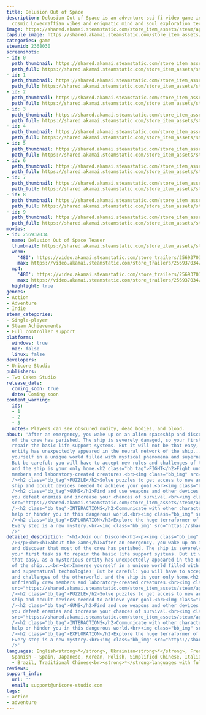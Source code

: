 ```yaml
---
title: Delusion Out of Space
description: Delusion Out of Space is an adventure sci-fi video game infused with
  cosmic Lovecraftian vibes and enigmatic mind and soul exploration technologies.
image: https://shared.akamai.steamstatic.com/store_item_assets/steam/apps/2368030/header.jpg?t=1733766094
capsule_image: https://shared.akamai.steamstatic.com/store_item_assets/steam/apps/2368030/capsule_231x87.jpg?t=1733766094
categories: game
steamid: 2368030
screenshots:
- id: 0
  path_thumbnail: https://shared.akamai.steamstatic.com/store_item_assets/steam/apps/2368030/ss_1deb9e28fe77dc5e2e8309e332e735f39d132d79.600x338.jpg?t=1733766094
  path_full: https://shared.akamai.steamstatic.com/store_item_assets/steam/apps/2368030/ss_1deb9e28fe77dc5e2e8309e332e735f39d132d79.1920x1080.jpg?t=1733766094
- id: 1
  path_thumbnail: https://shared.akamai.steamstatic.com/store_item_assets/steam/apps/2368030/ss_e3cea150188f46f19deb6da35c590ea8a7e3d708.600x338.jpg?t=1733766094
  path_full: https://shared.akamai.steamstatic.com/store_item_assets/steam/apps/2368030/ss_e3cea150188f46f19deb6da35c590ea8a7e3d708.1920x1080.jpg?t=1733766094
- id: 2
  path_thumbnail: https://shared.akamai.steamstatic.com/store_item_assets/steam/apps/2368030/ss_fb0ad695bfd5bac902fe73540b68532d75457eac.600x338.jpg?t=1733766094
  path_full: https://shared.akamai.steamstatic.com/store_item_assets/steam/apps/2368030/ss_fb0ad695bfd5bac902fe73540b68532d75457eac.1920x1080.jpg?t=1733766094
- id: 3
  path_thumbnail: https://shared.akamai.steamstatic.com/store_item_assets/steam/apps/2368030/ss_1113edfab03efaf0282fe342b9aef14df50f5192.600x338.jpg?t=1733766094
  path_full: https://shared.akamai.steamstatic.com/store_item_assets/steam/apps/2368030/ss_1113edfab03efaf0282fe342b9aef14df50f5192.1920x1080.jpg?t=1733766094
- id: 4
  path_thumbnail: https://shared.akamai.steamstatic.com/store_item_assets/steam/apps/2368030/ss_10e2c103469157882ed0f6145940254c4c0fc0b1.600x338.jpg?t=1733766094
  path_full: https://shared.akamai.steamstatic.com/store_item_assets/steam/apps/2368030/ss_10e2c103469157882ed0f6145940254c4c0fc0b1.1920x1080.jpg?t=1733766094
- id: 5
  path_thumbnail: https://shared.akamai.steamstatic.com/store_item_assets/steam/apps/2368030/ss_b7bab8c943f8cd4fb69e80c2d05525504c419aa9.600x338.jpg?t=1733766094
  path_full: https://shared.akamai.steamstatic.com/store_item_assets/steam/apps/2368030/ss_b7bab8c943f8cd4fb69e80c2d05525504c419aa9.1920x1080.jpg?t=1733766094
- id: 6
  path_thumbnail: https://shared.akamai.steamstatic.com/store_item_assets/steam/apps/2368030/ss_5023c3b1a0d4ad326316976df542ca652b5c4a94.600x338.jpg?t=1733766094
  path_full: https://shared.akamai.steamstatic.com/store_item_assets/steam/apps/2368030/ss_5023c3b1a0d4ad326316976df542ca652b5c4a94.1920x1080.jpg?t=1733766094
- id: 7
  path_thumbnail: https://shared.akamai.steamstatic.com/store_item_assets/steam/apps/2368030/ss_6bd4248e0e041c8dd4435e440c1cde8eb650a5a3.600x338.jpg?t=1733766094
  path_full: https://shared.akamai.steamstatic.com/store_item_assets/steam/apps/2368030/ss_6bd4248e0e041c8dd4435e440c1cde8eb650a5a3.1920x1080.jpg?t=1733766094
- id: 8
  path_thumbnail: https://shared.akamai.steamstatic.com/store_item_assets/steam/apps/2368030/ss_1255c2d373ce5034ec3bc976308653a5704092aa.600x338.jpg?t=1733766094
  path_full: https://shared.akamai.steamstatic.com/store_item_assets/steam/apps/2368030/ss_1255c2d373ce5034ec3bc976308653a5704092aa.1920x1080.jpg?t=1733766094
- id: 9
  path_thumbnail: https://shared.akamai.steamstatic.com/store_item_assets/steam/apps/2368030/ss_5b7c9c8132ad2aadb2888cd2d9a81ac068f42a7a.600x338.jpg?t=1733766094
  path_full: https://shared.akamai.steamstatic.com/store_item_assets/steam/apps/2368030/ss_5b7c9c8132ad2aadb2888cd2d9a81ac068f42a7a.1920x1080.jpg?t=1733766094
movies:
- id: 256937034
  name: Delusion Out of Space Teaser
  thumbnail: https://shared.akamai.steamstatic.com/store_item_assets/steam/apps/256937034/movie.293x165.jpg?t=1680768965
  webm:
    '480': https://video.akamai.steamstatic.com/store_trailers/256937034/movie480_vp9.webm?t=1680768965
    max: https://video.akamai.steamstatic.com/store_trailers/256937034/movie_max_vp9.webm?t=1680768965
  mp4:
    '480': https://video.akamai.steamstatic.com/store_trailers/256937034/movie480.mp4?t=1680768965
    max: https://video.akamai.steamstatic.com/store_trailers/256937034/movie_max.mp4?t=1680768965
  highlight: true
genres:
- Action
- Adventure
- Indie
steam_categories:
- Single-player
- Steam Achievements
- Full controller support
platforms:
  windows: true
  mac: false
  linux: false
developers:
- Unicore Studio
publishers:
- Two Cakes Studio
release_date:
  coming_soon: true
  date: Coming soon
content_warning:
  ids:
  - 1
  - 2
  - 5
  notes: Players can see obscured nudity, dead bodies, and blood.
about: 'After an emergency, you wake up on an alien spaceship and discover that most
  of the crew has perished. The ship is severely damaged, so your first task is to
  repair the basic life support systems. But it will not be that easy, as a mysterious
  entity has unexpectedly appeared in the neural network of the ship...<br><br>Immerse
  yourself in a unique world filled with mystical phenomena and supernatural technologies!
  But be careful: you will have to accept new rules and challenges of the otherworld,
  and the ship is your only home.<h2 class="bb_tag">FIGHT</h2>Fight unfriendly crew
  members and laboratory-created creatures.<br><img class="bb_img" src="https://shared.akamai.steamstatic.com/store_item_assets/steam/apps/2368030/extras/shooting.gif?t=1733766094"
  /><h2 class="bb_tag">PUZZLE</h2>Solve puzzles to get access to new areas of the
  ship and occult devices needed to achieve your goal.<br><img class="bb_img" src="https://shared.akamai.steamstatic.com/store_item_assets/steam/apps/2368030/extras/puzzle_solving.gif?t=1733766094"
  /><h2 class="bb_tag">GUNS</h2>Find and use weapons and other devices that may help
  you defeat enemies and increase your chances of survival.<br><img class="bb_img"
  src="https://shared.akamai.steamstatic.com/store_item_assets/steam/apps/2368030/extras/loot.gif?t=1733766094"
  /><h2 class="bb_tag">INTERACTIONS</h2>Communicate with other characters that may
  help or hinder you in this dangerous world.<br><img class="bb_img" src="https://shared.akamai.steamstatic.com/store_item_assets/steam/apps/2368030/extras/rat.gif?t=1733766094"
  /><h2 class="bb_tag">EXPLORATION</h2>Explore the huge terraformer of the aliens.
  Every step is a new mystery.<br><img class="bb_img" src="https://shared.akamai.steamstatic.com/store_item_assets/steam/apps/2368030/extras/exploration.gif?t=1733766094"
  />'
detailed_description: '<h1>Join our Discord</h1><p><img class="bb_img" src="https://shared.akamai.steamstatic.com/store_item_assets/steam/apps/2368030/extras/JoinToDiscord_616.png?t=1733766094"
  /></p><br><h1>About the Game</h1>After an emergency, you wake up on an alien spaceship
  and discover that most of the crew has perished. The ship is severely damaged, so
  your first task is to repair the basic life support systems. But it will not be
  that easy, as a mysterious entity has unexpectedly appeared in the neural network
  of the ship...<br><br>Immerse yourself in a unique world filled with mystical phenomena
  and supernatural technologies! But be careful: you will have to accept new rules
  and challenges of the otherworld, and the ship is your only home.<h2 class="bb_tag">FIGHT</h2>Fight
  unfriendly crew members and laboratory-created creatures.<br><img class="bb_img"
  src="https://shared.akamai.steamstatic.com/store_item_assets/steam/apps/2368030/extras/shooting.gif?t=1733766094"
  /><h2 class="bb_tag">PUZZLE</h2>Solve puzzles to get access to new areas of the
  ship and occult devices needed to achieve your goal.<br><img class="bb_img" src="https://shared.akamai.steamstatic.com/store_item_assets/steam/apps/2368030/extras/puzzle_solving.gif?t=1733766094"
  /><h2 class="bb_tag">GUNS</h2>Find and use weapons and other devices that may help
  you defeat enemies and increase your chances of survival.<br><img class="bb_img"
  src="https://shared.akamai.steamstatic.com/store_item_assets/steam/apps/2368030/extras/loot.gif?t=1733766094"
  /><h2 class="bb_tag">INTERACTIONS</h2>Communicate with other characters that may
  help or hinder you in this dangerous world.<br><img class="bb_img" src="https://shared.akamai.steamstatic.com/store_item_assets/steam/apps/2368030/extras/rat.gif?t=1733766094"
  /><h2 class="bb_tag">EXPLORATION</h2>Explore the huge terraformer of the aliens.
  Every step is a new mystery.<br><img class="bb_img" src="https://shared.akamai.steamstatic.com/store_item_assets/steam/apps/2368030/extras/exploration.gif?t=1733766094"
  />'
languages: English<strong>*</strong>, Ukrainian<strong>*</strong>, French, German,
  Spanish - Spain, Japanese, Korean, Polish, Simplified Chinese, Italian, Portuguese
  - Brazil, Traditional Chinese<br><strong>*</strong>languages with full audio support
reviews:
support_info:
  url: ''
  email: support@unicore-studio.com
tags:
- action
- adventure
---
```


